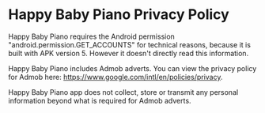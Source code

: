 # Happy Baby Piano Privacy Policy

Happy Baby Piano requires the Android permission "android.permission.GET_ACCOUNTS" for technical reasons, because it is built with APK version 5. However it doesn't directly read this information.

Happy Baby Piano includes Admob adverts. You can view the privacy policy for Admob here: https://www.google.com/intl/en/policies/privacy.

Happy Baby Piano app does not collect, store or transmit any personal information beyond what is required for Admob adverts.
